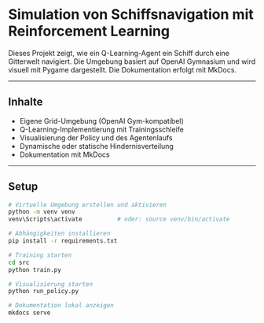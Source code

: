 # Simulation von Schiffsnavigation mit Reinforcement Learning

Dieses Projekt zeigt, wie ein Q-Learning-Agent ein Schiff durch eine Gitterwelt navigiert. Die Umgebung basiert auf OpenAI Gymnasium und wird visuell mit Pygame dargestellt. Die Dokumentation erfolgt mit MkDocs.

---

## Inhalte

- Eigene Grid-Umgebung (OpenAI Gym-kompatibel)
- Q-Learning-Implementierung mit Trainingsschleife
- Visualisierung der Policy und des Agentenlaufs
- Dynamische oder statische Hindernisverteilung
- Dokumentation mit MkDocs

---

## Setup

```bash
# Virtuelle Umgebung erstellen und aktivieren
python -m venv venv
venv\Scripts\activate          # oder: source venv/bin/activate

# Abhängigkeiten installieren
pip install -r requirements.txt

# Training starten
cd src
python train.py

# Visualisierung starten
python run_policy.py

# Dokumentation lokal anzeigen
mkdocs serve
```